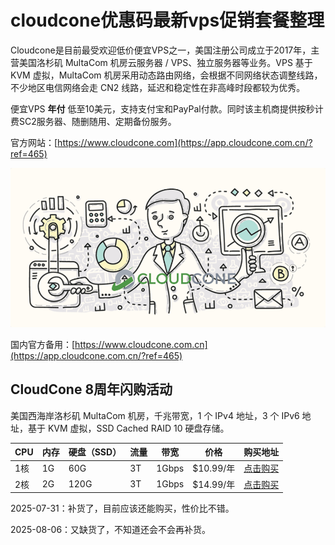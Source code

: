 # cloudcone优惠码最新vps促销套餐整理

Cloudcone是目前最受欢迎低价便宜VPS之一，美国注册公司成立于2017年，主营美国洛杉矶 MultaCom 机房云服务器 / VPS、独立服务器等业务。VPS 基于 KVM 虚拟，MultaCom 机房采用动态路由网络，会根据不同网络状态调整线路，不少地区电信网络会走 CN2 线路，延迟和稳定性在非高峰时段都较为优秀。

便宜VPS **年付** 低至10美元，支持支付宝和PayPal付款。同时该主机商提供按秒计费SC2服务器、随删随用、定期备份服务。

官方网站：[https://www.cloudcone.com](https://app.cloudcone.com.cn/?ref=465)

[![cloudcone官网](cloudcone_20250805_231153.png)](https://app.cloudcone.com.cn/?ref=465)

国内官方备用：[https://www.cloudcone.com.cn](https://app.cloudcone.com.cn/?ref=465)

## CloudCone 8周年闪购活动

美国西海岸洛杉矶 MultaCom 机房，千兆带宽，1 个 IPv4 地址，3 个 IPv6 地址，基于 KVM 虚拟，SSD Cached RAID 10 硬盘存储。

| CPU | 内存  | 硬盘（SSD） | 流量  | 带宽  | 价格  | 购买地址 |
| --- | --- | --- | --- | --- | --- | --- |
| 1核  | 1G  | 60G | 3T  | 1Gbps | $10.99/年 | [点击购买](https://app.cloudcone.com.cn/vps/405/create?ref=465&token=flash-q3-25-vps-1) |
| 2核  | 2G  | 120G | 3T  | 1Gbps | $14.99/年 | [点击购买](https://app.cloudcone.com.cn/vps/406/create?ref=465&token=flash-q3-25-vps-2) |

2025-07-31：补货了，目前应该还能购买，性价比不错。

2025-08-06：又缺货了，不知道还会不会再补货。

